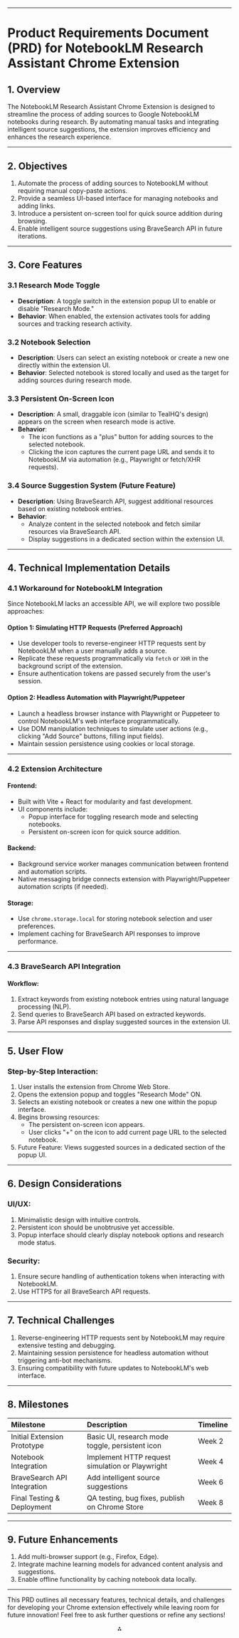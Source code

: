 # 

---

# Product Requirements Document (PRD) for NotebookLM Research Assistant Chrome Extension

## **1. Overview**

The NotebookLM Research Assistant Chrome Extension is designed to streamline the process of adding sources to Google NotebookLM notebooks during research. By automating manual tasks and integrating intelligent source suggestions, the extension improves efficiency and enhances the research experience.

---

## **2. Objectives**

1. Automate the process of adding sources to NotebookLM without requiring manual copy-paste actions.
2. Provide a seamless UI-based interface for managing notebooks and adding links.
3. Introduce a persistent on-screen tool for quick source addition during browsing.
4. Enable intelligent source suggestions using BraveSearch API in future iterations.

---

## **3. Core Features**

### **3.1 Research Mode Toggle**

- **Description**: A toggle switch in the extension popup UI to enable or disable "Research Mode."
- **Behavior**: When enabled, the extension activates tools for adding sources and tracking research activity.


### **3.2 Notebook Selection**

- **Description**: Users can select an existing notebook or create a new one directly within the extension UI.
- **Behavior**: Selected notebook is stored locally and used as the target for adding sources during research mode.


### **3.3 Persistent On-Screen Icon**

- **Description**: A small, draggable icon (similar to TealHQ's design) appears on the screen when research mode is active.
- **Behavior**:
    - The icon functions as a "plus" button for adding sources to the selected notebook.
    - Clicking the icon captures the current page URL and sends it to NotebookLM via automation (e.g., Playwright or fetch/XHR requests).


### **3.4 Source Suggestion System (Future Feature)**

- **Description**: Using BraveSearch API, suggest additional resources based on existing notebook entries.
- **Behavior**:
    - Analyze content in the selected notebook and fetch similar resources via BraveSearch API.
    - Display suggestions in a dedicated section within the extension UI.

---

## **4. Technical Implementation Details**

### **4.1 Workaround for NotebookLM Integration**

Since NotebookLM lacks an accessible API, we will explore two possible approaches:

#### Option 1: Simulating HTTP Requests (Preferred Approach)

- Use developer tools to reverse-engineer HTTP requests sent by NotebookLM when a user manually adds a source.
- Replicate these requests programmatically via `fetch` or `XHR` in the background script of the extension.
- Ensure authentication tokens are passed securely from the user's session.


#### Option 2: Headless Automation with Playwright/Puppeteer

- Launch a headless browser instance with Playwright or Puppeteer to control NotebookLM's web interface programmatically.
- Use DOM manipulation techniques to simulate user actions (e.g., clicking "Add Source" buttons, filling input fields).
- Maintain session persistence using cookies or local storage.

---

### **4.2 Extension Architecture**

#### Frontend:

- Built with Vite + React for modularity and fast development.
- UI components include:
    - Popup interface for toggling research mode and selecting notebooks.
    - Persistent on-screen icon for quick source addition.


#### Backend:

- Background service worker manages communication between frontend and automation scripts.
- Native messaging bridge connects extension with Playwright/Puppeteer automation scripts (if needed).


#### Storage:

- Use `chrome.storage.local` for storing notebook selection and user preferences.
- Implement caching for BraveSearch API responses to improve performance.

---

### **4.3 BraveSearch API Integration**

#### Workflow:

1. Extract keywords from existing notebook entries using natural language processing (NLP).
2. Send queries to BraveSearch API based on extracted keywords.
3. Parse API responses and display suggested sources in the extension UI.

---

## **5. User Flow**

### Step-by-Step Interaction:

1. User installs the extension from Chrome Web Store.
2. Opens the extension popup and toggles "Research Mode" ON.
3. Selects an existing notebook or creates a new one within the popup interface.
4. Begins browsing resources:
    - The persistent on-screen icon appears.
    - User clicks "+" on the icon to add current page URL to the selected notebook.
5. Future Feature: Views suggested sources in a dedicated section of the popup UI.

---

## **6. Design Considerations**

### UI/UX:

1. Minimalistic design with intuitive controls.
2. Persistent icon should be unobtrusive yet accessible.
3. Popup interface should clearly display notebook options and research mode status.

### Security:

1. Ensure secure handling of authentication tokens when interacting with NotebookLM.
2. Use HTTPS for all BraveSearch API requests.

---

## **7. Technical Challenges**

1. Reverse-engineering HTTP requests sent by NotebookLM may require extensive testing and debugging.
2. Maintaining session persistence for headless automation without triggering anti-bot mechanisms.
3. Ensuring compatibility with future updates to NotebookLM's web interface.

---

## **8. Milestones**

| Milestone | Description | Timeline |
| :-- | :-- | :-- |
| Initial Extension Prototype | Basic UI, research mode toggle, persistent icon | Week 2 |
| Notebook Integration | Implement HTTP request simulation or Playwright | Week 4 |
| BraveSearch API Integration | Add intelligent source suggestions | Week 6 |
| Final Testing \& Deployment | QA testing, bug fixes, publish on Chrome Store | Week 8 |

---

## **9. Future Enhancements**

1. Add multi-browser support (e.g., Firefox, Edge).
2. Integrate machine learning models for advanced content analysis and suggestions.
3. Enable offline functionality by caching notebook data locally.

---

This PRD outlines all necessary features, technical details, and challenges for developing your Chrome extension effectively while leaving room for future innovation! Feel free to ask further questions or refine any sections!

<div style="text-align: center">⁂</div>

[^1]: https://pplx-res.cloudinary.com/image/upload/v1742787117/user_uploads/NvTayVWdfwyveqT/image.jpg

[^2]: https://github.com/pHo9UBenaA/notebooklm-automation-alpha/blob/master/src/

